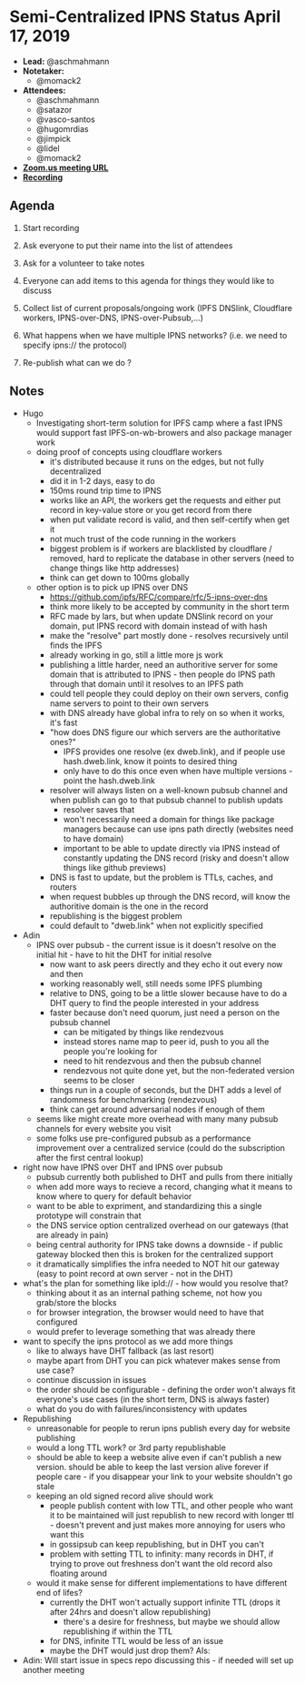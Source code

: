 # Semi-Centralized IPNS Status April 17, 2019

- **Lead:** @aschmahmann
- **Notetaker:**
  - @momack2
- **Attendees:**
  - @aschmahmann
  - @satazor
  - @vasco-santos
  - @hugomrdias
  - @jimpick
  - @lidel
  - @momack2
- [**Zoom.us meeting URL**](https://protocol.zoom.us/j/868858751)
- [**Recording**](https://drive.google.com/open?id=1SFrWN_PJsTZYe_VkKhUHxCMa-4fzL2tW)

## Agenda

1. Start recording
2. Ask everyone to put their name into the list of attendees
3. Ask for a volunteer to take notes
4. Everyone can add items to this agenda for things they would like to discuss

5. Collect list of current proposals/ongoing work (IPFS DNSlink, Cloudflare workers, IPNS-over-DNS, IPNS-over-Pubsub,...)
6. What happens when we have multiple IPNS networks? (i.e. we need to specify ipns:// the protocol)
7. Re-publish what can we do ?

## Notes

- Hugo
  - Investigating short-term solution for IPFS camp where a fast IPNS would support fast IPFS-on-wb-browers and also package manager work
  - doing proof of concepts using cloudflare workers
    - it's distributed because it runs on the edges, but not fully decentralized
    - did it in 1-2 days, easy to do
    - 150ms round trip time to IPNS
    - works like an API, the workers get the requests and either put record in key-value store or you get record from there
    - when put validate record is valid, and then self-certify when get it
    - not much trust of the code running in the workers
    - biggest problem is if workers are blacklisted by cloudflare / removed, hard to replicate the database in other servers (need to change things like http addresses)
    - think can get down to 100ms globally
  - other option is to pick up IPNS over DNS
    - https://github.com/ipfs/RFC/compare/rfc/5-ipns-over-dns
    - think more likely to be accepted by community in the short term
    - RFC made by lars, but when update DNSlink record on your domain, put IPNS record with domain instead of with hash
    - make the "resolve" part mostly done - resolves recursively until finds the IPFS
    - already working in go, still a little more js work
    - publishing a little harder, need an authoritive server for some domain that is attributed to IPNS - then people do IPNS path through that domain until it resolves to an IPFS path
    - could tell people they could deploy on their own servers, config name servers to point to their own servers
    - with DNS already have global infra to rely on so when it works, it's fast
    - "how does DNS figure our which servers are the authoritative ones?"
      - IPFS provides one resolve (ex dweb.link), and if people use hash.dweb.link, know it points to desired thing
      - only have to do this once even when have multiple versions - point the hash.dweb.link 
    - resolver will always listen on a well-known pubsub channel and when publish can go to that pubsub channel to publish updats
      - resolver saves that
      - won't necessarily need a domain for things like package managers because can use ipns path directly (websites need to have domain)
      - important to be able to update directly via IPNS instead of constantly updating the DNS record (risky and doesn't allow things like github previews)
    - DNS is fast to update, but the problem is TTLs, caches, and routers
    - when request bubbles up through the DNS record, will know the authoritive domain is the one in the record
    - republishing is the biggest problem
    - could default to "dweb.link" when not explicitly specified
- Adin
  - IPNS over pubsub - the current issue is it doesn't resolve on the initial hit - have to hit the DHT for initial resolve
    - now want to ask peers directly and they echo it out every now and then
    - working reasonably well, still needs some IPFS plumbing
    - relative to DNS, going to be a little slower because have to do a DHT query to find the people interested in your address
    - faster because don't need quorum, just need a person on the pubsub channel
      - can be mitigated by things like rendezvous
      - instead stores name map to peer id, push to you all the people you're looking for
      - need to hit rendezvous and then the pubsub channel
      - rendezvous not quite done yet, but the non-federated version seems to be closer
    - things run in a couple of seconds, but the DHT adds a level of randomness for benchmarking (rendezvous)
    - think can get around adversarial nodes if enough of them
  - seems like might create more overhead with many many pubsub channels for every website you visit
  - some folks use pre-configured pubsub as a performance improvement over a centralized service (could do the subscription after the first central lookup)
- right now have IPNS over DHT and IPNS over pubsub
  - pubsub currently both published to DHT and pulls from there initially
  - when add more ways to recieve a record, changing what it means to know where to query for default behavior
  - want to be able to expriment, and standardizing this a single prototype will constrain that
  - the DNS service option centralized overhead on our gateways (that are already in pain)
  - being central authority for IPNS take downs a downside - if public gateway blocked then this is broken for the centralized support
  - it dramatically simplifies the infra needed to NOT hit our gateway (easy to point record at own server - not in the DHT)
- what's the plan for something like ipld:// - how would you resolve that?
  - thinking about it as an internal pathing scheme, not how you grab/store the blocks
  - for browser integration, the browser would need to have that configured
  - would prefer to leverage something that was already there
- want to specify the ipns protocol as we add more things
  - like to always have DHT fallback (as last resort)
  - maybe apart from DHT you can pick whatever makes sense from use case?
  - continue discussion in issues
  - the order should be configurable - defining the order won't always fit everyone's use cases (in the short term, DNS is always faster)
  - what do you do with failures/inconsistency with updates
- Republishing
  - unreasonable for people to rerun ipns publish every day for website publishing
  - would a long TTL work? or 3rd party republishable
  - should be able to keep a website alive even if can't publish a new version. should be able to keep the last version alive forever if people care - if you disappear your link to your website shouldn't go stale
  - keeping an old signed record alive should work
    - people publish content with low TTL, and other people who want it to be maintained will just republish to new record with longer ttl - doesn't prevent and just makes more annoying for users who want this
    - in gossipsub can keep republishing, but in DHT you can't
    - problem with setting TTL to infinity: many records in DHT, if trying to prove out freshness don't want the old record also floating around
  - would it make sense for different implementations to have different end of lifes?
    - currently the DHT won't actually support infinite TTL (drops it after 24hrs and doesn't allow republishing)
      - there's a desire for freshness, but maybe we should allow republishing if within the TTL
    - for DNS, infinite TTL would be less of an issue
    - maybe the DHT would just drop them?
AIs:
- Adin: Will start issue in specs repo discussing this - if needed will set up another meeting
